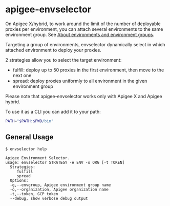 # apigee-envselector

On Apigee X/hybrid, to work around the limit of the number of deployable proxies per environment, you can attach several environments to the same environment group. See [About environments and environment groups](https://cloud.google.com/apigee/docs/api-platform/fundamentals/environments-overview).

Targeting a group of environments, envselector dynamically select in which attached environment to deploy your proxies.

2 strategies allow you to select the target environment:

- fulfill: deploy up to 50 proxies in the first environment, then move to the next one
- spread: deploy proxies uniformly to all environment in the given environment group 

Please note that apigee-envselector works only with Apigee X and Apigee hybrid.

To use it as a CLI you can add it to your path:

```sh
PATH="$PATH:$PWD/bin"
```

## General Usage

```text
$ envselector help

Apigee Environment Selector.
usage: envselector STRATEGY -e ENV -o ORG [-t TOKEN]
  Strategies:
     fulfill 
     spread
  Options:
  -g,--envgroup, Apigee environment group name
  -o,--organization, Apigee organization name
  -t,--token, GCP token 
  --debug, show verbose debug output
```
